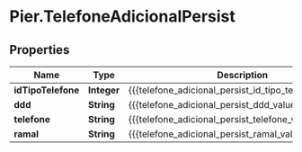 # Pier.TelefoneAdicionalPersist

## Properties
Name | Type | Description | Notes
------------ | ------------- | ------------- | -------------
**idTipoTelefone** | **Integer** | {{{telefone_adicional_persist_id_tipo_telefone_value}}} | [optional] 
**ddd** | **String** | {{{telefone_adicional_persist_ddd_value}}} | [optional] 
**telefone** | **String** | {{{telefone_adicional_persist_telefone_value}}} | [optional] 
**ramal** | **String** | {{{telefone_adicional_persist_ramal_value}}} | [optional] 


